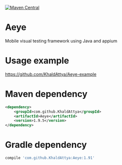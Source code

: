 [![Maven Central](https://maven-badges.herokuapp.com/maven-central/com.github.KhaldAttya/Aeye/badge.svg?style=plastic)](https://maven-badges.herokuapp.com/maven-central/com.github.KhaldAttya/Aeye)
# Aeye
Mobile visual testing framework
using Java and appium

# Usage example 
https://github.com/KhaldAttya/Aeye-example

# Maven dependency
```xml
<dependency>
    <groupId>com.github.KhaldAttya</groupId>
    <artifactId>Aeye</artifactId>
    <version>1.9.5</version>
</dependency>
```
# Gradle dependency
```groovy
compile 'com.github.KhaldAttya:Aeye:1.91'
```
